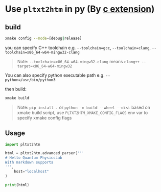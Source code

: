# Use `pltxt2htm` in py (By [c extension](https://docs.python.org/3/extending/index.html))

## build
```sh
xmake config --mode=[debug|release]
```
you can specify C++ toolchain e.g. `--toolchain=gcc`, `--toolchain=clang`, `--toolchain=x86_64-w64-mingw32-clang`

> Note: `--toolchain=x86_64-w64-mingw32-clang` means `clang++ --target=x86_64-w64-mingw32`

You can also specify python executable path e.g. `--python=/usr/bin/python3`

then build:
```sh
xmake build
```

> Note: `pip install .` or `python -m build --wheel --dist` based on xmake build script, use `PLTXT2HTM_XMAKE_CONFIG_FLAGS` env var to specify xmake config flags

## Usage
```py
import pltxt2htm

html = pltxt2htm.advanced_parser('''
# Hello Quantum PhysicsLab
With markdown supports
''',
    host="localhost"
)

print(html)
```
